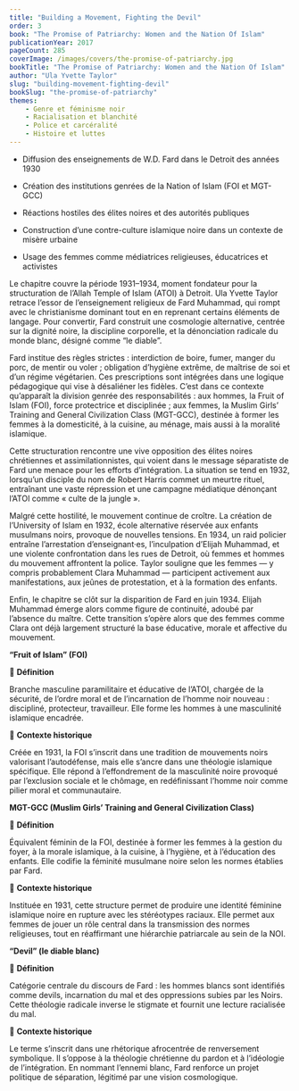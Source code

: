 ```yaml
---
title: "Building a Movement, Fighting the Devil"
order: 3
book: "The Promise of Patriarchy: Women and the Nation Of Islam"
publicationYear: 2017
pageCount: 285
coverImage: /images/covers/the-promise-of-patriarchy.jpg
bookTitle: "The Promise of Patriarchy: Women and the Nation Of Islam"
author: "Ula Yvette Taylor"
slug: "building-movement-fighting-devil"
bookSlug: "the-promise-of-patriarchy"
themes: 
    - Genre et féminisme noir
    - Racialisation et blanchité
    - Police et carcéralité
    - Histoire et luttes
---
```


<!--themes:start-->
- Diffusion des enseignements de W.D. Fard dans le Detroit des années 1930

- Création des institutions genrées de la Nation of Islam (FOI et MGT-GCC)

- Réactions hostiles des élites noires et des autorités publiques

- Construction d’une contre-culture islamique noire dans un contexte de misère urbaine

- Usage des femmes comme médiatrices religieuses, éducatrices et activistes
<!--themes:end-->

<!--summary:start-->
Le chapitre couvre la période 1931–1934, moment fondateur pour la structuration de l’Allah Temple of Islam (ATOI) à Detroit. Ula Yvette Taylor retrace l’essor de l’enseignement religieux de Fard Muhammad, qui rompt avec le christianisme dominant tout en en reprenant certains éléments de langage. Pour convertir, Fard construit une cosmologie alternative, centrée sur la dignité noire, la discipline corporelle, et la dénonciation radicale du monde blanc, désigné comme “le diable”.

Fard institue des règles strictes : interdiction de boire, fumer, manger du porc, de mentir ou voler ; obligation d’hygiène extrême, de maîtrise de soi et d’un régime végétarien. Ces prescriptions sont intégrées dans une logique pédagogique qui vise à désaliéner les fidèles. C’est dans ce contexte qu’apparaît la division genrée des responsabilités : aux hommes, la Fruit of Islam (FOI), force protectrice et disciplinée ; aux femmes, la Muslim Girls’ Training and General Civilization Class (MGT-GCC), destinée à former les femmes à la domesticité, à la cuisine, au ménage, mais aussi à la moralité islamique.

Cette structuration rencontre une vive opposition des élites noires chrétiennes et assimilationnistes, qui voient dans le message séparatiste de Fard une menace pour les efforts d’intégration. La situation se tend en 1932, lorsqu’un disciple du nom de Robert Harris commet un meurtre rituel, entraînant une vaste répression et une campagne médiatique dénonçant l’ATOI comme « culte de la jungle ».

Malgré cette hostilité, le mouvement continue de croître. La création de l’University of Islam en 1932, école alternative réservée aux enfants musulmans noirs, provoque de nouvelles tensions. En 1934, un raid policier entraîne l’arrestation d’enseignant·es, l’inculpation d’Elijah Muhammad, et une violente confrontation dans les rues de Detroit, où femmes et hommes du mouvement affrontent la police. Taylor souligne que les femmes — y compris probablement Clara Muhammad — participent activement aux manifestations, aux jeûnes de protestation, et à la formation des enfants.

Enfin, le chapitre se clôt sur la disparition de Fard en juin 1934. Elijah Muhammad émerge alors comme figure de continuité, adoubé par l’absence du maître. Cette transition s’opère alors que des femmes comme Clara ont déjà largement structuré la base éducative, morale et affective du mouvement.
<!--summary:end-->

<!--concepts:start-->
**“Fruit of Islam” (FOI)**

🔹 **Définition**

Branche masculine paramilitaire et éducative de l’ATOI, chargée de la sécurité, de l’ordre moral et de l’incarnation de l’homme noir nouveau : discipliné, protecteur, travailleur. Elle forme les hommes à une masculinité islamique encadrée.

🔹 **Contexte historique**

Créée en 1931, la FOI s’inscrit dans une tradition de mouvements noirs valorisant l’autodéfense, mais elle s’ancre dans une théologie islamique spécifique. Elle répond à l’effondrement de la masculinité noire provoqué par l’exclusion sociale et le chômage, en redéfinissant l’homme noir comme pilier moral et communautaire.


**MGT-GCC (Muslim Girls’ Training and General Civilization Class)**

🔹 **Définition**

Équivalent féminin de la FOI, destinée à former les femmes à la gestion du foyer, à la morale islamique, à la cuisine, à l’hygiène, et à l’éducation des enfants. Elle codifie la féminité musulmane noire selon les normes établies par Fard.

🔹 **Contexte historique**

Instituée en 1931, cette structure permet de produire une identité féminine islamique noire en rupture avec les stéréotypes raciaux. Elle permet aux femmes de jouer un rôle central dans la transmission des normes religieuses, tout en réaffirmant une hiérarchie patriarcale au sein de la NOI.


**“Devil” (le diable blanc)**

🔹 **Définition**

Catégorie centrale du discours de Fard : les hommes blancs sont identifiés comme devils, incarnation du mal et des oppressions subies par les Noirs. Cette théologie radicale inverse le stigmate et fournit une lecture racialisée du mal.

🔹 **Contexte historique**

Le terme s’inscrit dans une rhétorique afrocentrée de renversement symbolique. Il s’oppose à la théologie chrétienne du pardon et à l’idéologie de l’intégration. En nommant l’ennemi blanc, Fard renforce un projet politique de séparation, légitimé par une vision cosmologique.


<!--concepts:end-->
